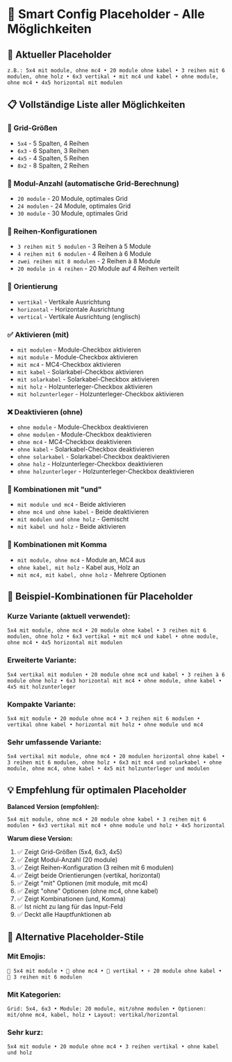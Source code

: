# 📝 Smart Config Placeholder - Alle Möglichkeiten

## 🎯 Aktueller Placeholder
```
z.B.: 5x4 mit module, ohne mc4 • 20 module ohne kabel • 3 reihen mit 6 modulen, ohne holz • 6x3 vertikal • mit mc4 und kabel • ohne module, ohne mc4 • 4x5 horizontal mit modulen
```

## 📋 Vollständige Liste aller Möglichkeiten

### 🔢 Grid-Größen
- `5x4` - 5 Spalten, 4 Reihen
- `6x3` - 6 Spalten, 3 Reihen
- `4x5` - 4 Spalten, 5 Reihen
- `8x2` - 8 Spalten, 2 Reihen

### 🔢 Modul-Anzahl (automatische Grid-Berechnung)
- `20 module` - 20 Module, optimales Grid
- `24 modulen` - 24 Module, optimales Grid
- `30 module` - 30 Module, optimales Grid

### 📏 Reihen-Konfigurationen
- `3 reihen mit 5 modulen` - 3 Reihen à 5 Module
- `4 reihen mit 6 modulen` - 4 Reihen à 6 Module
- `zwei reihen mit 8 modulen` - 2 Reihen à 8 Module
- `20 module in 4 reihen` - 20 Module auf 4 Reihen verteilt

### 🔄 Orientierung
- `vertikal` - Vertikale Ausrichtung
- `horizontal` - Horizontale Ausrichtung
- `vertical` - Vertikale Ausrichtung (englisch)

### ✅ Aktivieren (mit)
- `mit modulen` - Module-Checkbox aktivieren
- `mit module` - Module-Checkbox aktivieren
- `mit mc4` - MC4-Checkbox aktivieren
- `mit kabel` - Solarkabel-Checkbox aktivieren
- `mit solarkabel` - Solarkabel-Checkbox aktivieren
- `mit holz` - Holzunterleger-Checkbox aktivieren
- `mit holzunterleger` - Holzunterleger-Checkbox aktivieren

### ❌ Deaktivieren (ohne)
- `ohne module` - Module-Checkbox deaktivieren
- `ohne modulen` - Module-Checkbox deaktivieren
- `ohne mc4` - MC4-Checkbox deaktivieren
- `ohne kabel` - Solarkabel-Checkbox deaktivieren
- `ohne solarkabel` - Solarkabel-Checkbox deaktivieren
- `ohne holz` - Holzunterleger-Checkbox deaktivieren
- `ohne holzunterleger` - Holzunterleger-Checkbox deaktivieren

### 🔗 Kombinationen mit "und"
- `mit module und mc4` - Beide aktivieren
- `ohne mc4 und ohne kabel` - Beide deaktivieren
- `mit modulen und ohne holz` - Gemischt
- `mit kabel und holz` - Beide aktivieren

### 🔗 Kombinationen mit Komma
- `mit module, ohne mc4` - Module an, MC4 aus
- `ohne kabel, mit holz` - Kabel aus, Holz an
- `mit mc4, mit kabel, ohne holz` - Mehrere Optionen

## 🚀 Beispiel-Kombinationen für Placeholder

### Kurze Variante (aktuell verwendet):
```
5x4 mit module, ohne mc4 • 20 module ohne kabel • 3 reihen mit 6 modulen, ohne holz • 6x3 vertikal • mit mc4 und kabel • ohne module, ohne mc4 • 4x5 horizontal mit modulen
```

### Erweiterte Variante:
```
5x4 vertikal mit modulen • 20 module ohne mc4 und kabel • 3 reihen à 6 module ohne holz • 6x3 horizontal mit mc4 • ohne module, ohne kabel • 4x5 mit holzunterleger
```

### Kompakte Variante:
```
5x4 mit module • 20 module ohne mc4 • 3 reihen mit 6 modulen • vertikal ohne kabel • horizontal mit holz • ohne module und mc4
```

### Sehr umfassende Variante:
```
5x4 vertikal mit module, ohne mc4 • 20 modulen horizontal ohne kabel • 3 reihen mit 6 modulen, ohne holz • 6x3 mit mc4 und solarkabel • ohne module, ohne mc4, ohne kabel • 4x5 mit holzunterleger und modulen
```

## 💡 Empfehlung für optimalen Placeholder

**Balanced Version (empfohlen):**
```
5x4 mit module, ohne mc4 • 20 module ohne kabel • 3 reihen mit 6 modulen • 6x3 vertikal mit mc4 • ohne module und holz • 4x5 horizontal
```

**Warum diese Version:**
1. ✅ Zeigt Grid-Größen (5x4, 6x3, 4x5)
2. ✅ Zeigt Modul-Anzahl (20 module)
3. ✅ Zeigt Reihen-Konfiguration (3 reihen mit 6 modulen)
4. ✅ Zeigt beide Orientierungen (vertikal, horizontal)
5. ✅ Zeigt "mit" Optionen (mit module, mit mc4)
6. ✅ Zeigt "ohne" Optionen (ohne mc4, ohne kabel)
7. ✅ Zeigt Kombinationen (und, Komma)
8. ✅ Ist nicht zu lang für das Input-Feld
9. ✅ Deckt alle Hauptfunktionen ab

## 🎨 Alternative Placeholder-Stile

### Mit Emojis:
```
🔢 5x4 mit module • 📱 ohne mc4 • 🔄 vertikal • ⚡ 20 module ohne kabel • 📏 3 reihen mit 6 modulen
```

### Mit Kategorien:
```
Grid: 5x4, 6x3 • Module: 20 module, mit/ohne modulen • Optionen: mit/ohne mc4, kabel, holz • Layout: vertikal/horizontal
```

### Sehr kurz:
```
5x4 mit module • 20 module ohne mc4 • 3 reihen vertikal • ohne kabel und holz
```